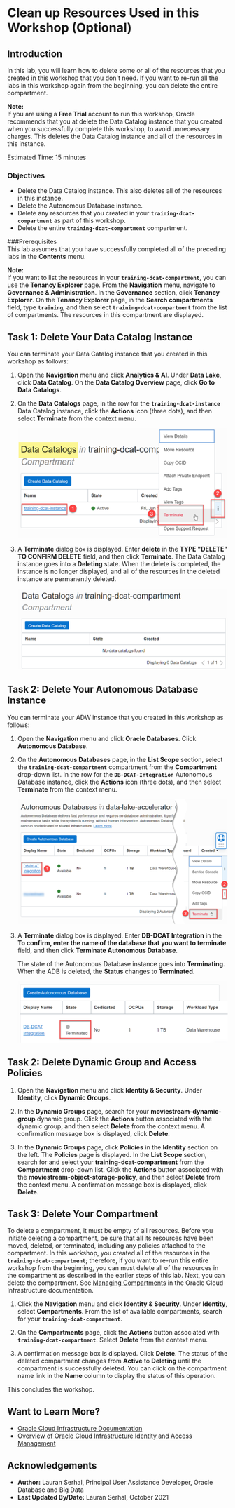 # Clean up Resources Used in this Workshop (Optional)

## Introduction

In this lab, you will learn how to delete some or all of the resources that you created in this workshop that you don't need. If you want to re-run all the labs in this workshop again from the beginning, you can delete the entire compartment.

**Note:**    
If you are using a **Free Trial** account to run this workshop, Oracle recommends that you at delete the Data Catalog instance that you created when you successfully complete this workshop, to avoid unnecessary charges. This deletes the Data Catalog instance and all of the resources in this instance.

Estimated Time: 15 minutes

### Objectives

* Delete the Data Catalog instance. This also deletes all of the resources in this instance.
* Delete the Autonomous Database instance.
* Delete any resources that you created in your **`training-dcat-compartment`** as part of this workshop.
* Delete the entire **`training-dcat-compartment`** compartment.

###Prerequisites  
This lab assumes that you have successfully completed all of the preceding labs in the **Contents** menu.

**Note:**     
If you want to list the resources in your **`training-dcat-compartment`**, you can use the **Tenancy Explorer** page. From the **Navigation** menu, navigate to **Governance & Administration**. In the  **Governance** section, click **Tenancy Explorer**. On the **Tenancy Explorer** page, in the **Search compartments** field, type **`training`**, and then select **`training-dcat-compartment`** from the list of compartments. The resources in this compartment are displayed.

## Task 1: Delete Your Data Catalog Instance

You can terminate your Data Catalog instance that you created in this workshop as follows:

1. Open the **Navigation** menu and click **Analytics & AI**. Under **Data Lake**, click **Data Catalog**. On the **Data Catalog Overview** page, click **Go to Data Catalogs**.

2. On the **Data Catalogs** page, in the row for the **`training-dcat-instance`** Data Catalog instance, click the **Actions** icon (three dots), and then select **Terminate** from the context menu.

   ![](./images/dcat-instance-actions.png " ")

3. A **Terminate** dialog box is displayed. Enter **delete** in the **TYPE "DELETE" TO CONFIRM DELETE** field, and then click **Terminate**. The Data Catalog instance goes into a **Deleting** state. When the delete is completed, the instance is no longer displayed, and all of the resources in the deleted instance are permanently deleted.

   ![](./images/dcat-instance-deleted.png " ")

## Task 2: Delete Your Autonomous Database Instance

You can terminate your ADW instance that you created in this workshop as follows:

1. Open the **Navigation** menu and click **Oracle Databases**. Click **Autonomous Database**.

2. On the **Autonomous Databases** page, in the **List Scope** section, select the **`training-dcat-compartment`** compartment from the **Compartment** drop-down list. In the row for the **`DB-DCAT-Integration`** Autonomous Database instance, click the **Actions** icon (three dots), and then select **Terminate** from the context menu.

   ![](./images/adb-instance-actions.png " ")

3. A **Terminate** dialog box is displayed. Enter **DB-DCAT Integration** in the **To confirm, enter the name of the database that you want to terminate** field, and then click **Terminate Autonomous Database**.

    The state of the Autonomous Database instance goes into **Terminating**. When the ADB is deleted, the **Status** changes to **Terminated**.

    ![](./images/ADB-terminated.png " ")


## Task 2: Delete Dynamic Group and Access Policies

1. Open the **Navigation** menu and click **Identity & Security**. Under **Identity**, click **Dynamic Groups**.

2. In the **Dynamic Groups** page, search for your **moviestream-dynamic-group** dynamic group. Click the **Actions** button associated with the dynamic group, and then select **Delete** from the context menu. A confirmation message box is displayed, click **Delete**.

3. In the **Dynamic Groups** page, click **Policies** in the **Identity** section on the left. The **Policies** page is displayed. In the **List Scope** section, search for and select your **training-dcat-compartment** from the **Compartment** drop-down list. Click the **Actions** button associated with the **moviestream-object-storage-policy**, and then select **Delete** from the context menu.  A confirmation message box is displayed, click **Delete**.


## Task 3: Delete Your Compartment

To delete a compartment, it must be empty of all resources. Before you initiate deleting a compartment, be sure that all its resources have been moved, deleted, or terminated, including any policies attached to the compartment. In this workshop, you created all of the resources in the **`training-dcat-compartment`**; therefore, if you want to re-run this entire workshop from the beginning, you can must delete all of the resources in the compartment as described in the earlier steps of this lab. Next, you can delete the compartment. See [Managing Compartments](https://docs.oracle.com/en-us/iaas/Content/Identity/Tasks/managingcompartments.htm) in the Oracle Cloud Infrastructure documentation.

1. Click the **Navigation** menu and click **Identity & Security**. Under **Identity**, select **Compartments**. From the list of available compartments, search for your **`training-dcat-compartment`**.

2. On the **Compartments** page, click the **Actions** button associated with **`training-dcat-compartment`**. Select **Delete** from the context menu.

3. A confirmation message box is displayed. Click **Delete**. The status of the deleted compartment changes from **Active** to **Deleting** until the compartment is successfully deleted. You can click on the compartment name link in the **Name** column to display the status of this operation.


This concludes the workshop.

## Want to Learn More?

* [Oracle Cloud Infrastructure Documentation](https://docs.cloud.oracle.com/en-us/iaas/Content/GSG/Concepts/baremetalintro.htm)
* [Overview of Oracle Cloud Infrastructure Identity and Access Management](https://docs.cloud.oracle.com/en-us/iaas/Content/Identity/Concepts/overview.htm)

## Acknowledgements

* **Author:** Lauran Serhal, Principal User Assistance Developer, Oracle Database and Big Data
* **Last Updated By/Date:** Lauran Serhal, October 2021

